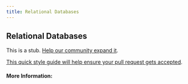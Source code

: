 ```yaml
---
title: Relational Databases
---
```


## Relational Databases

This is a stub. [Help our community expand it](https://github.com/freecodecamp/guides/tree/master/src/pages/articles/computer-science/databases/relational-databases/index.md).

[This quick style guide will help ensure your pull request gets accepted](https://github.com/freeCodeCamp/guides/blob/master/README.md).

<!-- The article goes here, in GitHub-flavored Markdown. Feel free to add YouTube videos, images, and CodePen/JSBin embeds  -->

#### More Information:
<!-- Please add any articles you think might be helpful to read before writing the article -->


